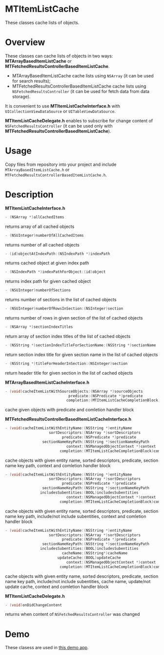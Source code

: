 MTItemListCache
====================

These classes cache lists of objects.

Overview
====================

These classes can cache lists of objects in two ways: **MTArrayBasedItemListCache** or **MTFetchedResultsControllerBasedItemListCache**.
- MTArrayBasedItemListCache cache lists using `NSArray` (it can be used for search results);
- MTFetchedResultsControllerBasedItemListCache cache lists using `NSFetchedResultsController` (it can be used for fetch data from data storage).

It is convenient to use **MTItemListCacheInterface.h** with `UICollectionViewDataSource` or `UITableViewDataSource`.

**MTItemListCacheDelegate.h** enables to subscribe for change content of `NSFetchedResultsController` (it can be used only with **MTFetchedResultsControllerBasedItemListCache**).

Usage
====================

Copy files from repository into your project and include `MTArrayBasedItemListCache.h` or `MTFetchedResultsControllerBasedItemListCache.h`.

Description
====================

**MTItemListCacheInterface.h**

```objective-c
- (NSArray *)allCachedItems
```

returns array of all cached objects

```objective-c
- (NSUInteger)numberOfAllCachedItems
```

returns number of all cached objects

```objective-c
- (id)objectAtIndexPath:(NSIndexPath *)indexPath
```

returns cached object at given index path

```objective-c
- (NSIndexPath *)indexPathForObject:(id)object
```

returns index path for given cached object

```objective-c
- (NSUInteger)numberOfSections
```

returns number of sections in the list of cached objects

```objective-c
- (NSUInteger)numberOfRowsInSection:(NSInteger)section
```

returns number of rows in given section of the list of cached objects

```objective-c
- (NSArray *)sectionIndexTitles
```

return array of section index titles of the list of cached objects

```objective-c
- (NSString *)sectionIndexTitleForSectionName:(NSString *)sectionName
```

return section index title for given section name in the list of cached objects

```objective-c
- (NSString *)titleForHeaderInSection:(NSInteger)section
``` 

return header title for given section in the list of cached objects

**MTArrayBasedItemListCacheInterface.h**

```objective-c
- (void)cacheItemListWithSourceObjects:(NSArray *)sourceObjects
                             predicate:(NSPredicate *)predicate
                            completion:(MTItemListCacheCompletionBlock)completionBlock
```

cache given objects with predicate and comletion handler block

**MTFetchedResultsControllerBasedItemListCacheInterface.h**

```objective-c
- (void)cacheItemListWithEntityName:(NSString *)entityName
                    sortDescriptors:(NSArray *)sortDescriptors
                          predicate:(NSPredicate *)predicate
                 sectionNameKeyPath:(NSString *)sectionNameKeyPath
                            context:(NSManagedObjectContext *)context
                         completion:(MTItemListCacheCompletionBlock)completionBlock
```

cache objects with given entity name, sorted descriptors, predicate, section name key path, context and comletion handler block

```objective-c
- (void)cacheItemListWithEntityName:(NSString *)entityName
                    sortDescriptors:(NSArray *)sortDescriptors
                          predicate:(NSPredicate *)predicate
                 sectionNameKeyPath:(NSString *)sectionNameKeyPath
                includesSubentities:(BOOL)includesSubentities
                            context:(NSManagedObjectContext *)context
                         completion:(MTItemListCacheCompletionBlock)completionBlock
```

cache objects with given entity name, sorted descriptors, predicate, section name key path, include/not include subentities, context and comletion handler block

```objective-c
- (void)cacheItemListWithEntityName:(NSString *)entityName
                    sortDescriptors:(NSArray *)sortDescriptors
                          predicate:(NSPredicate *)predicate
                 sectionNameKeyPath:(NSString *)sectionNameKeyPath
                includesSubentities:(BOOL)includesSubentities
                          cacheName:(NSString*)cacheName
                        updateCache:(BOOL)updateCache
                            context:(NSManagedObjectContext *)context
                         completion:(MTItemListCacheCompletionBlock)completionBlock
```

cache objects with given entity name, sorted descriptors, predicate, section name key path, include/not include subentities, cache name, update/not update cache, context and comletion handler block

**MTItemListCacheDelegate.h**

```objective-c
- (void)onDidChangeContent
```

returns when content of `NSFetchedResultsController` was changed

Demo
====================

These clasess are used in [this demo app](https://github.com/maxxx777/MTVIPERDemoApp).
